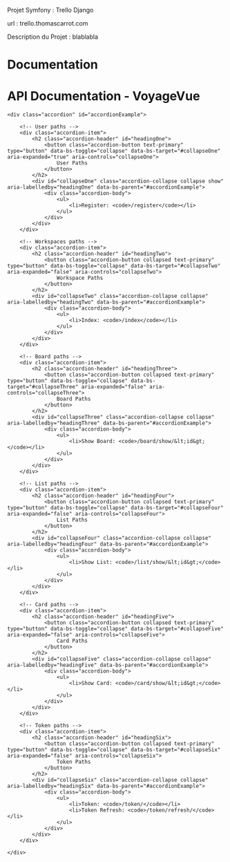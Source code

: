 Projet Symfony : Trello Django

url : trello.thomascarrot.com

Description du Projet :
blablabla


<h1><strong>Documentation</strong></h1>
<div class="container mt-5 mb-5">
    <h1 class="mb-4">API Documentation - VoyageVue</h1>

    <div class="accordion" id="accordionExample">

        <!-- User paths -->
        <div class="accordion-item">
            <h2 class="accordion-header" id="headingOne">
                <button class="accordion-button text-primary" type="button" data-bs-toggle="collapse" data-bs-target="#collapseOne" aria-expanded="true" aria-controls="collapseOne">
                    User Paths
                </button>
            </h2>
            <div id="collapseOne" class="accordion-collapse collapse show" aria-labelledby="headingOne" data-bs-parent="#accordionExample">
                <div class="accordion-body">
                    <ul>
                        <li>Register: <code>/register</code></li>
                    </ul>
                </div>
            </div>
        </div>

        <!-- Workspaces paths -->
        <div class="accordion-item">
            <h2 class="accordion-header" id="headingTwo">
                <button class="accordion-button collapsed text-primary" type="button" data-bs-toggle="collapse" data-bs-target="#collapseTwo" aria-expanded="false" aria-controls="collapseTwo">
                    Workspace Paths
                </button>
            </h2>
            <div id="collapseTwo" class="accordion-collapse collapse" aria-labelledby="headingTwo" data-bs-parent="#accordionExample">
                <div class="accordion-body">
                    <ul>
                        <li>Index: <code>/index</code></li>
                    </ul>
                </div>
            </div>
        </div>

        <!-- Board paths -->
        <div class="accordion-item">
            <h2 class="accordion-header" id="headingThree">
                <button class="accordion-button collapsed text-primary" type="button" data-bs-toggle="collapse" data-bs-target="#collapseThree" aria-expanded="false" aria-controls="collapseThree">
                    Board Paths
                </button>
            </h2>
            <div id="collapseThree" class="accordion-collapse collapse" aria-labelledby="headingThree" data-bs-parent="#accordionExample">
                <div class="accordion-body">
                    <ul>
                        <li>Show Board: <code>/board/show/&lt;id&gt;</code></li>
                    </ul>
                </div>
            </div>
        </div>

        <!-- List paths -->
        <div class="accordion-item">
            <h2 class="accordion-header" id="headingFour">
                <button class="accordion-button collapsed text-primary" type="button" data-bs-toggle="collapse" data-bs-target="#collapseFour" aria-expanded="false" aria-controls="collapseFour">
                    List Paths
                </button>
            </h2>
            <div id="collapseFour" class="accordion-collapse collapse" aria-labelledby="headingFour" data-bs-parent="#accordionExample">
                <div class="accordion-body">
                    <ul>
                        <li>Show List: <code>/list/show/&lt;id&gt;</code></li>
                    </ul>
                </div>
            </div>
        </div>

        <!-- Card paths -->
        <div class="accordion-item">
            <h2 class="accordion-header" id="headingFive">
                <button class="accordion-button collapsed text-primary" type="button" data-bs-toggle="collapse" data-bs-target="#collapseFive" aria-expanded="false" aria-controls="collapseFive">
                    Card Paths
                </button>
            </h2>
            <div id="collapseFive" class="accordion-collapse collapse" aria-labelledby="headingFive" data-bs-parent="#accordionExample">
                <div class="accordion-body">
                    <ul>
                        <li>Show Card: <code>/card/show/&lt;id&gt;</code></li>
                    </ul>
                </div>
            </div>
        </div>

        <!-- Token paths -->
        <div class="accordion-item">
            <h2 class="accordion-header" id="headingSix">
                <button class="accordion-button collapsed text-primary" type="button" data-bs-toggle="collapse" data-bs-target="#collapseSix" aria-expanded="false" aria-controls="collapseSix">
                    Token Paths
                </button>
            </h2>
            <div id="collapseSix" class="accordion-collapse collapse" aria-labelledby="headingSix" data-bs-parent="#accordionExample">
                <div class="accordion-body">
                    <ul>
                        <li>Token: <code>/token/</code></li>
                        <li>Token Refresh: <code>/token/refresh/</code></li>
                    </ul>
                </div>
            </div>
        </div>

    </div>

</div>
